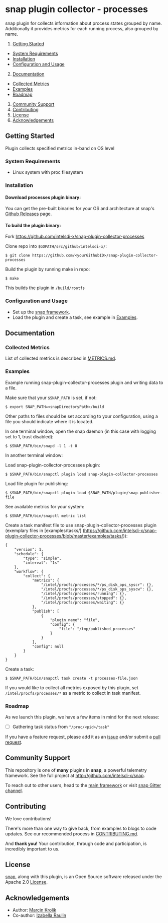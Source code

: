 # snap plugin collector - processes

snap plugin for collects information about process states grouped by name. Additionally it provides metrics for each running process, also grouped by name. 

1. [Getting Started](#getting-started)
  * [System Requirements](#system-requirements)
  * [Installation](#installation)
  * [Configuration and Usage](#configuration-and-usage)
2. [Documentation](#documentation)
  * [Collected Metrics](#collected-metrics)
  * [Examples](#examples)
  * [Roadmap](#roadmap)
3. [Community Support](#community-support)
4. [Contributing](#contributing)
5. [License](#license)
6. [Acknowledgements](#acknowledgements)

## Getting Started

Plugin collects specified metrics in-band on OS level

### System Requirements

 - Linux system with proc filesystem

### Installation
#### Download processes plugin binary:
You can get the pre-built binaries for your OS and architecture at snap's [Github Releases](https://github.com/intelsdi-x/snap/releases) page.

#### To build the plugin binary:
Fork https://github.com/intelsdi-x/snap-plugin-collector-processes

Clone repo into `$GOPATH/src/github/intelsdi-x/`:
```
$ git clone https://github.com/<yourGithubID>/snap-plugin-collector-processes
```
Build the plugin by running make in repo:
```
$ make
```
This builds the plugin in `/build/rootfs`

### Configuration and Usage
* Set up the [snap framework](https://github.com/intelsdi-x/snap/blob/master/README.md#getting-started).
* Load the plugin and create a task, see example in [Examples](https://github.com/intelsdi-x/snap-plugin-collector-processes/blob/master/README.md#examples).

## Documentation

### Collected Metrics
List of collected metrics is described in [METRICS.md](https://github.com/intelsdi-x/snap-plugin-collector-processes/blob/master/METRICS.md).

### Examples

Example running snap-plugin-collector-processes plugin and writing data to a file.

Make sure that your `$SNAP_PATH` is set, if not:
```
$ export SNAP_PATH=<snapDirectoryPath>/build
```

Other paths to files should be set according to your configuration, using a file you should indicate where it is located.

In one terminal window, open the snap daemon (in this case with logging set to 1,  trust disabled):
```
$ $SNAP_PATH/bin/snapd -l 1 -t 0
```
In another terminal window:

Load snap-plugin-collector-processes plugin:
```
$ $SNAP_PATH/bin/snapctl plugin load snap-plugin-collector-processes
```
Load file plugin for publishing:
```
$ $SNAP_PATH/bin/snapctl plugin load $SNAP_PATH/plugin/snap-publisher-file
```
See available metrics for your system:
```
$ $SNAP_PATH/bin/snapctl metric list
```

Create a task manifest file to use snap-plugin-collector-processes plugin (exemplary files in [examples/tasks/] (https://github.com/intelsdi-x/snap-plugin-collector-processes/blob/master/examples/tasks/)):
```
{
    "version": 1,
    "schedule": {
        "type": "simple",
        "interval": "1s"
    },
    "workflow": {
        "collect": {
            "metrics": {
                "/intel/procfs/processes/*/ps_disk_ops_syscr": {},
                "/intel/procfs/processes/*/ps_disk_ops_syscw": {},
                "/intel/procfs/processes/running": {},
                "/intel/procfs/processes/stopped": {},
                "/intel/procfs/processes/waiting": {}
            },
            "publish": [
                {
                    "plugin_name": "file",
                    "config": {
                        "file": "/tmp/published_processes"
                    }
                }
            ],
            "config": null
        }
    }
}

```

Create a task:
```
$ $SNAP_PATH/bin/snapctl task create -t processes-file.json
```

If you would like to collect all metrics exposed by this plugin, set `/intel/procfs/processes/*` as a metric to collect in task manifest.

### Roadmap
As we launch this plugin, we have a few items in mind for the next release:

- [  ] Gathering task status from `"/proc/<pid>/task"`

If you have a feature request, please add it as an [issue](https://github.com/intelsdi-x/snap-plugin-collector-processes/issues/new) and/or submit a [pull request](https://github.com/intelsdi-x/snap-plugin-collector-processes/pulls).

## Community Support
This repository is one of **many** plugins in **snap**, a powerful telemetry framework. See the full project at http://github.com/intelsdi-x/snap.

To reach out to other users, head to the [main framework](https://github.com/intelsdi-x/snap#community-support) or visit [snap Gitter channel](https://gitter.im/intelsdi-x/snap).

## Contributing
We love contributions!

There's more than one way to give back, from examples to blogs to code updates. See our recommended process in [CONTRIBUTING.md](CONTRIBUTING.md).

And **thank you!** Your contribution, through code and participation, is incredibly important to us.

## License
[snap](http://github.com/intelsdi-x/snap), along with this plugin, is an Open Source software released under the Apache 2.0 [License](LICENSE).

## Acknowledgements

* Author: [Marcin Krolik](https://github.com/marcin-krolik)
* Co-author: [Izabella Raulin](https://github.com/IzabellaRaulin)